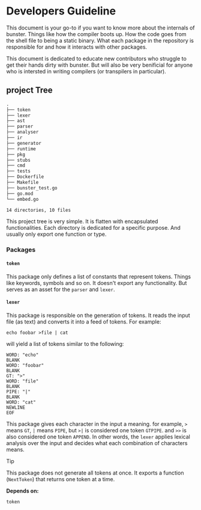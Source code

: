 # Developers Guideline

This document is your go-to if you want to know more about the internals of bunster. Things like how the compiler boots up. How the code goes from the shell file to
being a static binary. What each package in the repository is responsible for and how it interacts with other packages.

This document is dedicated to educate new contributors who struggle to get their hands dirty with bunster. But will also be very benificial for anyone who is intersted
in writing compilers (or transpilers in particular).

## project Tree

```txt
.
├── token
├── lexer
├── ast
├── parser
├── analyser
├── ir
├── generator
├── runtime
├── pkg
├── stubs
├── cmd
├── tests
├── Dockerfile
├── Makefile
├── bunster_test.go
├── go.mod
└── embed.go

14 directories, 10 files

```

This project tree is very simple. It is flatten with encapsulated functionalities. Each directory is dedicated for a specific purpose. And usually only export one function or type.

### Packages

#### `token`

This package only defines a list of constants that represent tokens. Things like keywords, symbols and so on. It doesn't export any functionality. But serves as an asset for the `parser` and `lexer`.


#### `lexer`

This package is responsible on the generation of tokens. It reads the input file (as text) and converts it into a feed of tokens. For example:
```shell
echo foobar >file | cat

```

will yield a list of tokens similar to the following:
```
WORD: "echo"
BLANK
WORD: "foobar"
BLANK
GT: ">"
WORD: "file"
BLANK
PIPE: "|"
BLANK
WORD: "cat"
NEWLINE
EOF
```

This package gives each character in the input a meaning. for example, `>` means `GT`,  `|` means `PIPE`, but `>|` is considered one token `GTPIPE`. and `>>` is also considered one token `APPEND`. In other words, the `lexer` applies lexical analysis over the input and decides what each combination of characters means.  

> [!TIP]
> This package does not generate all tokens at once. It exports a function (`NextToken`) that returns one token at a time. 

**Depends on:** 

`token`



